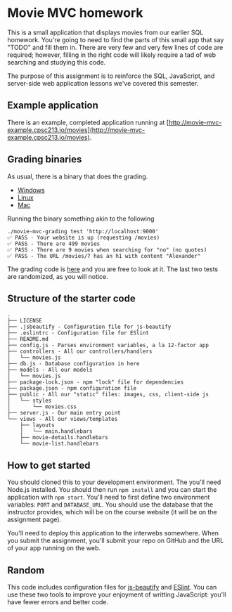 # Movie MVC homework

This is a small application that displays movies from
our earlier SQL homework. You're going to need to find
the parts of this small app that say "TODO" and fill 
them in. There are very few and very few lines of code
are required; however, filling in the 
right code will likely require a tad of web
searching and studying this code.

The purpose of this assignment is to reinforce the 
SQL, JavaScript, and server-side web application 
lessons we've covered this semester.

## Example application

There is an example, completed application
running at [http://movie-mvc-example.cpsc213.io/movies](http://movie-mvc-example.cpsc213.io/movies). 

## Grading binaries

As usual, there is a binary that does the grading.

* [Windows](http://public.cpsc213.io/movie-mvc-grading-windows-v1.0.exe)
* [Linux](http://public.cpsc213.io/movie-mvc-grading-linux-v1.0)
* [Mac](http://public.cpsc213.io/movie-mvc-grading-mac-v1.0)

Running the binary something akin to the following

```
./movie-mvc-grading test 'http://localhost:9000'
✅ PASS - Your website is up (requesting /movies)
✅ PASS - There are 499 movies
✅ PASS - There are 9 movies when searching for "no" (no quotes)
✅ PASS - The URL /movies/7 has an h1 with content "Alexander"
```

The grading code is
[here](https://github.com/yale-cpsc-213/movie-mvc-grading) and you
are free to look at it. The last two tests are randomized, as you
will notice.

## Structure of the starter code

```
.
├── LICENSE
├── .jsbeautify - Configuration file for js-beautify
├── .eslintrc - Configuration file for ESlint
├── README.md
├── config.js - Parses environment variables, a la 12-factor app
├── controllers - All our controllers/handlers
│   └── movies.js
├── db.js - Database configuration in here
├── models - All our models
│   └── movies.js
├── package-lock.json - npm "lock" file for dependencies
├── package.json - npm configuration file
├── public - All our "static" files: images, css, client-side js
│   └── styles
│       └── movies.css
├── server.js - Our main entry point
└── views - All our views/templates
    ├── layouts
    │   └── main.handlebars
    ├── movie-details.handlebars
    └── movie-list.handlebars
```

## How to get started

You should cloned this to your development environment.
The you'll need Node.js installed. You should then run
`npm install` and you can start the application with 
`npm start`. You'll need to first define two environment
variables: `PORT` and `DATABASE_URL`. You should use the
database that the instructor provides, which will be on
the course website (it will be on the assignment page).

You'll need to deploy this application to the interwebs
somewhere. When you submit the assignment, you'll submit
your repo on GitHub and the URL of your app running on
the web.

## Random

This code includes configuration files for 
[js-beautify](https://github.com/beautify-web/js-beautify)
and [ESlint](https://eslint.org/). You can use these two
tools to improve your enjoyment of writting JavaScript:
you'll have fewer errors and better code.